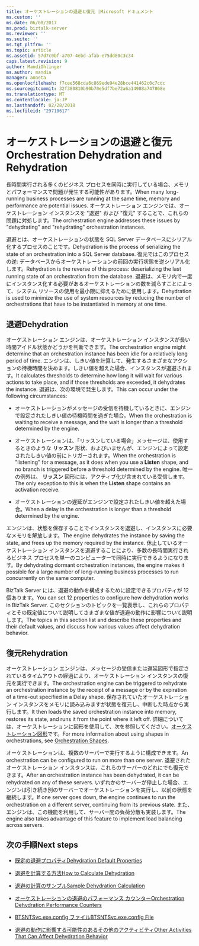 ```yaml
---
title: オーケストレーションの退避と復元 |Microsoft ドキュメント
ms.custom: ''
ms.date: 06/08/2017
ms.prod: biztalk-server
ms.reviewer: ''
ms.suite: ''
ms.tgt_pltfrm: ''
ms.topic: article
ms.assetid: 57d7c0bf-a707-4ebd-afab-e75dd80c3c34
caps.latest.revision: 9
author: MandiOhlinger
ms.author: mandia
manager: anneta
ms.openlocfilehash: f7cee568cda6c869ede94e28bce441462c0c7cdc
ms.sourcegitcommit: 32f380810b90b70e5df7be72a6a14988a747868e
ms.translationtype: MT
ms.contentlocale: ja-JP
ms.lasthandoff: 02/28/2018
ms.locfileid: "29710617"
---
```

# <a name="orchestration-dehydration-and-rehydration"></a><span data-ttu-id="8ca34-102">オーケストレーションの退避と復元</span><span class="sxs-lookup"><span data-stu-id="8ca34-102">Orchestration Dehydration and Rehydration</span></span>
<span data-ttu-id="8ca34-103">長時間実行される多くのビジネス プロセスを同時に実行している場合、メモリとパフォーマンスで問題が発生する可能性があります。</span><span class="sxs-lookup"><span data-stu-id="8ca34-103">When many long-running business processes are running at the same time, memory and performance are potential issues.</span></span> <span data-ttu-id="8ca34-104">オーケストレーション エンジンでは、オーケストレーション インスタンスを "退避" および "復元" することで、これらの問題に対処します。</span><span class="sxs-lookup"><span data-stu-id="8ca34-104">The orchestration engine addresses these issues by "dehydrating" and "rehydrating" orchestration instances.</span></span>  
  
 <span data-ttu-id="8ca34-105">退避とは、オーケストレーションの状態を SQL Server データベースにシリアル化するプロセスのことです。</span><span class="sxs-lookup"><span data-stu-id="8ca34-105">Dehydration is the process of serializing the state of an orchestration into a SQL Server database.</span></span> <span data-ttu-id="8ca34-106">復元ではこのプロセスの逆: データベースからオーケストレーションの前回の実行状態を逆シリアル化します。</span><span class="sxs-lookup"><span data-stu-id="8ca34-106">Rehydration is the reverse of this process: deserializing the last running state of an orchestration from the database.</span></span> <span data-ttu-id="8ca34-107">退避は、メモリ内で一度にインスタンス化する必要があるオーケストレーションの数を減らすことによって、システム リソースの使用を最小限に抑えるために使用します。</span><span class="sxs-lookup"><span data-stu-id="8ca34-107">Dehydration is used to minimize the use of system resources by reducing the number of orchestrations that have to be instantiated in memory at one time.</span></span>  
  
## <a name="dehydration"></a><span data-ttu-id="8ca34-108">退避</span><span class="sxs-lookup"><span data-stu-id="8ca34-108">Dehydration</span></span>  
 <span data-ttu-id="8ca34-109">オーケストレーション エンジンは、オーケストレーション インスタンスが長い時間アイドル状態かどうかを判断できます。</span><span class="sxs-lookup"><span data-stu-id="8ca34-109">The orchestration engine might determine that an orchestration instance has been idle for a relatively long period of time.</span></span> <span data-ttu-id="8ca34-110">エンジンは、しきい値を計算して、発生するさまざまなアクションの待機時間を決めます。しきい値を超えた場合、インスタンスが退避されます。</span><span class="sxs-lookup"><span data-stu-id="8ca34-110">It calculates thresholds to determine how long it will wait for various actions to take place, and if those thresholds are exceeded, it dehydrates the instance.</span></span> <span data-ttu-id="8ca34-111">退避は、次の環境で発生します。</span><span class="sxs-lookup"><span data-stu-id="8ca34-111">This can occur under the following circumstances:</span></span>  
  
-   <span data-ttu-id="8ca34-112">オーケストレーションがメッセージの受信を待機しているときに、エンジンで設定されたしきい値の待機時間を過ぎた場合。</span><span class="sxs-lookup"><span data-stu-id="8ca34-112">When the orchestration is waiting to receive a message, and the wait is longer than a threshold determined by the engine.</span></span>  
  
-   <span data-ttu-id="8ca34-113">オーケストレーションは、「リッスンしている場合」メッセージは、使用するときのような **リッスン** 形状、およびいませんが、エンジンによって設定されたしきい値の前にトリガーされます。</span><span class="sxs-lookup"><span data-stu-id="8ca34-113">When the orchestration is "listening" for a message, as it does when you use a **Listen** shape, and no branch is triggered before a threshold determined by the engine.</span></span> <span data-ttu-id="8ca34-114">唯一の例外は、 **リッスン** 図形には、アクティブ化が含まれている受信します。</span><span class="sxs-lookup"><span data-stu-id="8ca34-114">The only exception to this is when the **Listen** shape contains an activation receive.</span></span>  
  
-   <span data-ttu-id="8ca34-115">オーケストレーションの遅延がエンジンで設定されたしきい値を超えた場合。</span><span class="sxs-lookup"><span data-stu-id="8ca34-115">When a delay in the orchestration is longer than a threshold determined by the engine.</span></span>  
  
 <span data-ttu-id="8ca34-116">エンジンは、状態を保存することでインスタンスを退避し、インスタンスに必要なメモリを解放します。</span><span class="sxs-lookup"><span data-stu-id="8ca34-116">The engine dehydrates the instance by saving the state, and frees up the memory required by the instance.</span></span> <span data-ttu-id="8ca34-117">休止しているオーケストレーション インスタンスを退避することにより、多数の長時間実行されるビジネス プロセスを単一のコンピューターで同時に実行できるようになります。</span><span class="sxs-lookup"><span data-stu-id="8ca34-117">By dehydrating dormant orchestration instances, the engine makes it possible for a large number of long-running business processes to run concurrently on the same computer.</span></span>  
  
 <span data-ttu-id="8ca34-118">BizTalk Server には、退避の動作を構成するために設定できるプロパティが 12 個あります。</span><span class="sxs-lookup"><span data-stu-id="8ca34-118">You can set 12 properties to configure how dehydration works in BizTalk Server.</span></span> <span data-ttu-id="8ca34-119">このセクションのトピックを一覧表示し、これらのプロパティとその既定値について説明してさまざまな値が退避の動作に影響について説明します。</span><span class="sxs-lookup"><span data-stu-id="8ca34-119">The topics in this section list and describe these properties and their default values, and discuss how various values affect dehydration behavior.</span></span>  
  
## <a name="rehydration"></a><span data-ttu-id="8ca34-120">復元</span><span class="sxs-lookup"><span data-stu-id="8ca34-120">Rehydration</span></span>  
 <span data-ttu-id="8ca34-121">オーケストレーション エンジンは、メッセージの受信または遅延図形で指定されているタイムアウトの経過により、オーケストレーション インスタンスの復元を実行できます。</span><span class="sxs-lookup"><span data-stu-id="8ca34-121">The orchestration engine can be triggered to rehydrate an orchestration instance by the receipt of a message or by the expiration of a time-out specified in a Delay shape.</span></span> <span data-ttu-id="8ca34-122">保存されていたオーケストレーション インスタンスをメモリに読み込みますが状態を復元し、中断した時点から実行します。</span><span class="sxs-lookup"><span data-stu-id="8ca34-122">It then loads the saved orchestration instance into memory, restores its state, and runs it from the point where it left off.</span></span> <span data-ttu-id="8ca34-123">詳細については、オーケストレーションに図形を使用して、次を参照してください。[オーケストレーション図形](../core/orchestration-shapes.md)です。</span><span class="sxs-lookup"><span data-stu-id="8ca34-123">For more information about using shapes in orchestrations, see [Orchestration Shapes](../core/orchestration-shapes.md).</span></span>  
  
 <span data-ttu-id="8ca34-124">オーケストレーションは、複数のサーバーで実行するように構成できます。</span><span class="sxs-lookup"><span data-stu-id="8ca34-124">An orchestration can be configured to run on more than one server.</span></span> <span data-ttu-id="8ca34-125">退避されたオーケストレーション インスタンスは、これらのサーバーのどれにでも復元できます。</span><span class="sxs-lookup"><span data-stu-id="8ca34-125">After an orchestration instance has been dehydrated, it can be rehydrated on any of these servers.</span></span> <span data-ttu-id="8ca34-126">いずれかのサーバーが停止した場合、エンジンは引き続き別のサーバーでオーケストレーションを実行し、以前の状態を継続します。</span><span class="sxs-lookup"><span data-stu-id="8ca34-126">If one server goes down, the engine continues to run the orchestration on a different server, continuing from its previous state.</span></span> <span data-ttu-id="8ca34-127">また、エンジンは、この機能を利用して、サーバー間の負荷分散も実装します。</span><span class="sxs-lookup"><span data-stu-id="8ca34-127">The engine also takes advantage of this feature to implement load balancing across servers.</span></span>  
  
## <a name="next-steps"></a><span data-ttu-id="8ca34-128">次の手順</span><span class="sxs-lookup"><span data-stu-id="8ca34-128">Next steps</span></span>
  
-   [<span data-ttu-id="8ca34-129">既定の退避プロパティ</span><span class="sxs-lookup"><span data-stu-id="8ca34-129">Dehydration Default Properties</span></span>](../core/dehydration-default-properties.md)  
  
-   [<span data-ttu-id="8ca34-130">退避を計算する方法</span><span class="sxs-lookup"><span data-stu-id="8ca34-130">How to Calculate Dehydration</span></span>](../core/how-to-calculate-dehydration.md)  
  
-   [<span data-ttu-id="8ca34-131">退避の計算のサンプル</span><span class="sxs-lookup"><span data-stu-id="8ca34-131">Sample Dehydration Calculation</span></span>](../core/sample-dehydration-calculation.md)  
  
-   [<span data-ttu-id="8ca34-132">オーケストレーションの退避のパフォーマンス カウンター</span><span class="sxs-lookup"><span data-stu-id="8ca34-132">Orchestration Dehydration Performance Counters</span></span>](../core/orchestration-dehydration-performance-counters.md)  
  
-   [<span data-ttu-id="8ca34-133">BTSNTSvc.exe.config ファイル</span><span class="sxs-lookup"><span data-stu-id="8ca34-133">BTSNTSvc.exe.config File</span></span>](../core/btsntsvc-exe-config-file.md)  
  
-   [<span data-ttu-id="8ca34-134">退避の動作に影響する可能性のあるその他のアクティビティ</span><span class="sxs-lookup"><span data-stu-id="8ca34-134">Other Activities That Can Affect Dehydration Behavior</span></span>](../core/other-activities-that-can-affect-dehydration-behavior.md)